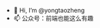 - 👋 Hi, I’m @yongtaozheng
- 📫 公众号：前端也能这么有趣

<!---
yongtaozheng/yongtaozheng is a ✨ special ✨ repository because its `README.md` (this file) appears on your GitHub profile.
You can click the Preview link to take a look at your changes.
--->
